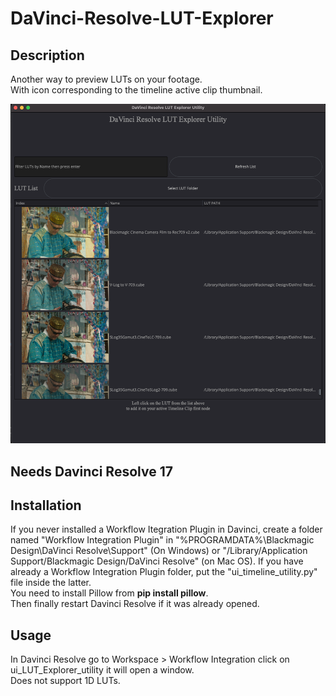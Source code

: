 # DaVinci-Resolve-LUT-Explorer

## Description
Another way to preview LUTs on your footage.\
With icon corresponding to the timeline active clip thumbnail. 

![Screenshot](./screenshot/Screenshot.png)

## Needs Davinci Resolve 17

## Installation
If you never installed a Workflow Itegration Plugin in Davinci, 
create a folder named "Workflow Integration Plugin" in "%PROGRAMDATA%\Blackmagic Design\DaVinci Resolve\Support\" (On Windows) or 
"/Library/Application Support/Blackmagic Design/DaVinci Resolve" (on Mac OS). If you have already a Workflow Integration Plugin folder,
put the "ui_timeline_utility.py" file inside the latter.\
You need to install Pillow from **pip install pillow**.\
Then finally restart Davinci Resolve if it was already opened.

## Usage 
In Davinci Resolve go to Workspace > Workflow Integration click on ui_LUT_Explorer_utility it will open a window.\
Does not support 1D LUTs.

